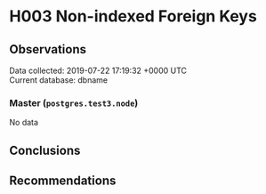 # H003 Non-indexed Foreign Keys #

## Observations ##
Data collected: 2019-07-22 17:19:32 +0000 UTC  
Current database: dbname  

### Master (`postgres.test3.node`) ###


No data


## Conclusions ##


## Recommendations ##

